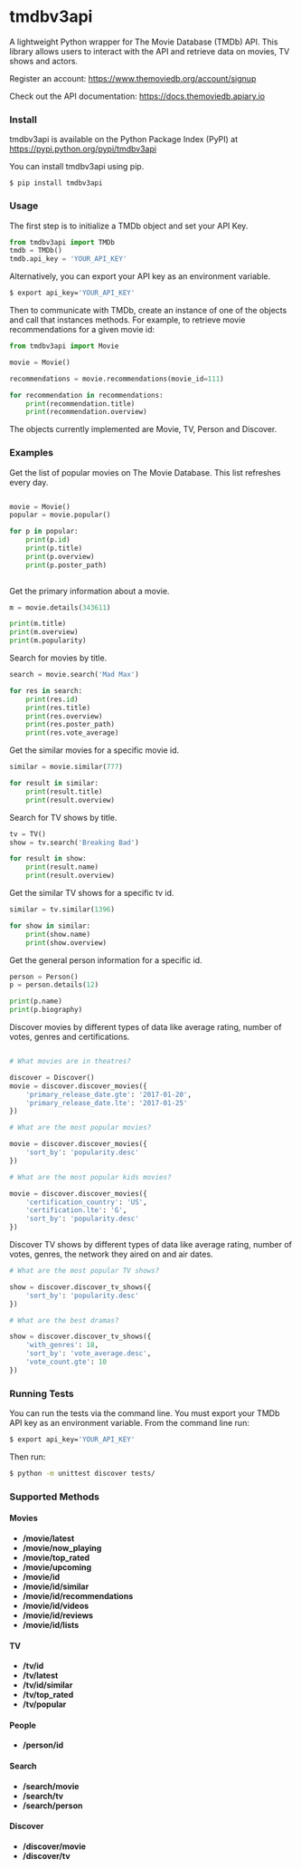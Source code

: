 # tmdbv3api
A lightweight Python wrapper for The Movie Database (TMDb) API. This library allows users to interact with the API and retrieve data on movies, TV shows and actors. 

Register an account:
https://www.themoviedb.org/account/signup

Check out the API documentation: 
https://docs.themoviedb.apiary.io

### Install

tmdbv3api is available on the Python Package Index (PyPI) at https://pypi.python.org/pypi/tmdbv3api

You can install tmdbv3api using pip.

```
$ pip install tmdbv3api
```

### Usage

The first step is to initialize a TMDb object and set your API Key.

```python
from tmdbv3api import TMDb
tmdb = TMDb()
tmdb.api_key = 'YOUR_API_KEY'
```

Alternatively, you can export your API key as an environment variable.

```bash
$ export api_key='YOUR_API_KEY'
```

Then to communicate with TMDb, create an instance of one of the objects and call that instances methods. 
For example, to retrieve movie recommendations for a given movie id:

```python
from tmdbv3api import Movie

movie = Movie()

recommendations = movie.recommendations(movie_id=111)

for recommendation in recommendations:
    print(recommendation.title)
    print(recommendation.overview)

```

The objects currently implemented are Movie, TV, Person and Discover.


### Examples

Get the list of popular movies on The Movie Database. This list refreshes every day.

```python

movie = Movie()
popular = movie.popular()

for p in popular:
    print(p.id)
    print(p.title)
    print(p.overview)
    print(p.poster_path)
            
```

Get the primary information about a movie.

```python
m = movie.details(343611)

print(m.title)
print(m.overview)
print(m.popularity)
```

Search for movies by title.

```python
search = movie.search('Mad Max')

for res in search:
    print(res.id)
    print(res.title)
    print(res.overview)
    print(res.poster_path)
    print(res.vote_average)
```

Get the similar movies for a specific movie id.

```python
similar = movie.similar(777)

for result in similar:
    print(result.title)
    print(result.overview)
```

Search for TV shows by title.

```python
tv = TV()
show = tv.search('Breaking Bad')

for result in show:
    print(result.name)
    print(result.overview)
```

Get the similar TV shows for a specific tv id.

```python
similar = tv.similar(1396)

for show in similar:
    print(show.name)
    print(show.overview)
```

Get the general person information for a specific id.

```python
person = Person()
p = person.details(12)

print(p.name)
print(p.biography)
```

Discover movies by different types of data like average rating, number of votes, genres and certifications. 

```python

# What movies are in theatres?

discover = Discover()
movie = discover.discover_movies({
    'primary_release_date.gte': '2017-01-20',
    'primary_release_date.lte': '2017-01-25'
})

# What are the most popular movies?

movie = discover.discover_movies({
    'sort_by': 'popularity.desc'
})

# What are the most popular kids movies?

movie = discover.discover_movies({
    'certification_country': 'US',
    'certification.lte': 'G',
    'sort_by': 'popularity.desc'
})

```

Discover TV shows by different types of data like average rating, number of votes, genres, the network they aired on and air dates.

```python
# What are the most popular TV shows?

show = discover.discover_tv_shows({
    'sort_by': 'popularity.desc'
})

# What are the best dramas?

show = discover.discover_tv_shows({
    'with_genres': 18,
    'sort_by': 'vote_average.desc',
    'vote_count.gte': 10
})

```

### Running Tests

You can run the tests via the command line. You must export your TMDb API key as an environment variable. From the 
command line run:

```bash
$ export api_key='YOUR_API_KEY'
```

Then run:

```bash
$ python -m unittest discover tests/
```



### Supported Methods

#### Movies
- **/movie/latest** 
- **/movie/now_playing**
- **/movie/top_rated**
- **/movie/upcoming**
- **/movie/id**
- **/movie/id/similar**
- **/movie/id/recommendations**
- **/movie/id/videos**
- **/movie/id/reviews**
- **/movie/id/lists**


#### TV

- **/tv/id**
- **/tv/latest**
- **/tv/id/similar** 
- **/tv/top_rated**
- **/tv/popular**

#### People

- **/person/id**

#### Search

- **/search/movie**
- **/search/tv**
- **/search/person**

#### Discover

- **/discover/movie**
- **/discover/tv**
